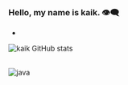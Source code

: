 
### Hello, my name is kaik. 👁️‍🗨️

-

![kaik  GitHub stats](https://github-readme-stats.vercel.app/api?username=devkaik&show_icons=true&theme=dark)

<div style="display: inline_block"><br/>
  <img align="center" alt="java" src="https://img.shields.io/badge/Java-ED8B00?style=for-the-badge&logo=java&logoColor=white" />
</div>  
